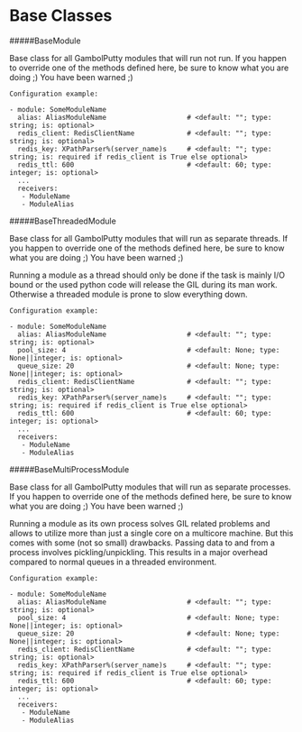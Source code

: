 Base Classes
==========

#####BaseModule

Base class for all GambolPutty modules that will run not run.
If you happen to override one of the methods defined here, be sure to know what you
are doing ;) You have been warned ;)

    Configuration example:

    - module: SomeModuleName
      alias: AliasModuleName                    # <default: ""; type: string; is: optional>
      redis_client: RedisClientName             # <default: ""; type: string; is: optional>
      redis_key: XPathParser%(server_name)s     # <default: ""; type: string; is: required if redis_client is True else optional>
      redis_ttl: 600                            # <default: 60; type: integer; is: optional>
      ...
      receivers:
       - ModuleName
       - ModuleAlias

#####BaseThreadedModule

Base class for all GambolPutty modules that will run as separate threads.
If you happen to override one of the methods defined here, be sure to know what you
are doing ;) You have been warned ;)

Running a module as a thread should only be done if the task is mainly I/O bound or the
used python code will release the GIL during its man work.
Otherwise a threaded module is prone to slow everything down.

    Configuration example:

    - module: SomeModuleName
      alias: AliasModuleName                    # <default: ""; type: string; is: optional>
      pool_size: 4                              # <default: None; type: None||integer; is: optional>
      queue_size: 20                            # <default: None; type: None||integer; is: optional>
      redis_client: RedisClientName             # <default: ""; type: string; is: optional>
      redis_key: XPathParser%(server_name)s     # <default: ""; type: string; is: required if redis_client is True else optional>
      redis_ttl: 600                            # <default: 60; type: integer; is: optional>
      ...
      receivers:
       - ModuleName
       - ModuleAlias

#####BaseMultiProcessModule

Base class for all GambolPutty modules that will run as separate processes.
If you happen to override one of the methods defined here, be sure to know what you
are doing ;) You have been warned ;)

Running a module as its own process solves GIL related problems and allows to utilize more
than just a single core on a multicore machine.
But this comes with some (not so small) drawbacks. Passing data to and from a process
involves pickling/unpickling. This results in a major overhead compared to normal queues
in a threaded environment.

    Configuration example:

    - module: SomeModuleName
      alias: AliasModuleName                    # <default: ""; type: string; is: optional>
      pool_size: 4                              # <default: None; type: None||integer; is: optional>
      queue_size: 20                            # <default: None; type: None||integer; is: optional>
      redis_client: RedisClientName             # <default: ""; type: string; is: optional>
      redis_key: XPathParser%(server_name)s     # <default: ""; type: string; is: required if redis_client is True else optional>
      redis_ttl: 600                            # <default: 60; type: integer; is: optional>
      ...
      receivers:
       - ModuleName
       - ModuleAlias
